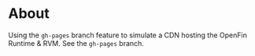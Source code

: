 # About

Using the `gh-pages` branch feature to simulate a CDN hosting the OpenFin Runtime & RVM. See the `gh-pages` branch.
